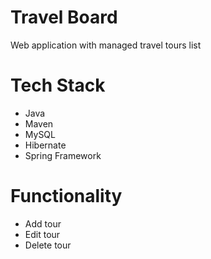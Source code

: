 # Travel Board

Web application with managed travel tours list

# Tech Stack
* Java
* Maven
* MySQL
* Hibernate
* Spring Framework

# Functionality
* Add tour
* Edit tour
* Delete tour
